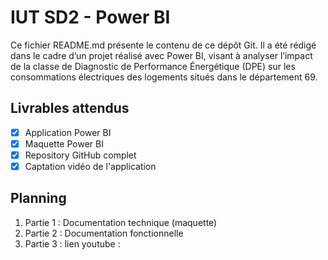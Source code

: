 # IUT SD2 - Power BI
Ce fichier README.md présente le contenu de ce dépôt Git. Il a été rédigé dans le cadre d’un projet réalisé avec Power BI, visant à analyser l’impact de la classe de Diagnostic de Performance Énergétique (DPE) sur les consommations électriques des logements situés dans le département 69.

## Livrables attendus 

- [x] Application Power BI
- [x] Maquette Power BI
- [x] Repository GitHub complet
- [x] Captation vidéo de l'application

## Planning

1. Partie 1 : Documentation technique (maquette)
2. Partie 2 : Documentation fonctionnelle
3. Partie 3 : lien youtube : 
